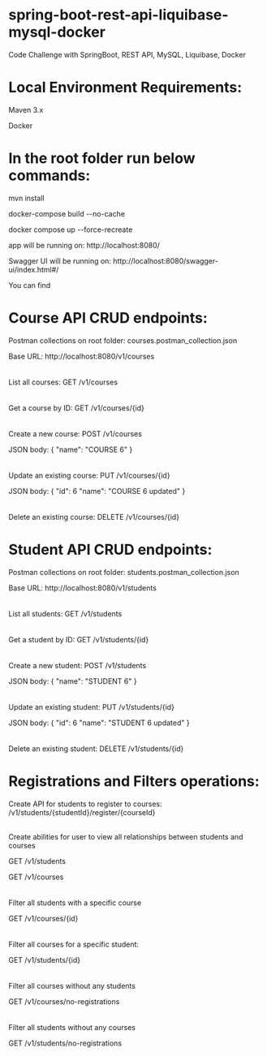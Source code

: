 # spring-boot-rest-api-liquibase-mysql-docker
Code Challenge with SpringBoot, REST API, MySQL, Liquibase, Docker

# Local Environment Requirements:
Maven 3.x

Docker

# In the root folder run below commands:

mvn install

docker-compose build --no-cache

docker compose up --force-recreate

app will be running on: http://localhost:8080/

Swagger UI will be running on: http://localhost:8080/swagger-ui/index.html#/

You can find 

# Course API CRUD endpoints: 
Postman collections on root folder: courses.postman_collection.json

Base URL: http://localhost:8080/v1/courses
<br>
<br>
<br>
List all courses: GET /v1/courses
<br>
<br>
<br>
Get a course by ID: GET /v1/courses/{id}
<br>
<br>
<br>
Create a new course: POST /v1/courses

JSON body:
{
"name": "COURSE 6"
}
<br>
<br>
<br>
Update an existing course: PUT /v1/courses/{id}

JSON body:
{
"id": 6
"name": "COURSE 6 updated"
}
<br>
<br>
<br>
Delete an existing course: DELETE /v1/courses/{id}


# Student API CRUD endpoints:
Postman collections on root folder: students.postman_collection.json

Base URL: http://localhost:8080/v1/students
<br>
<br>
<br>
List all students: GET /v1/students
<br>
<br>
<br>
Get a student by ID: GET /v1/students/{id}
<br>
<br>
<br>
Create a new student: POST /v1/students

JSON body:
{
"name": "STUDENT 6"
}
<br>
<br>
<br>
Update an existing student: PUT /v1/students/{id}

JSON body:
{
"id": 6
"name": "STUDENT 6 updated"
}
<br>
<br>
<br>
Delete an existing student: DELETE /v1/students/{id}


# Registrations and Filters operations:
Create API for students to register to courses:
/v1/students/{studentId}/register/{courseId}
<br>
<br>

Create abilities for user to view all relationships between students and courses

GET /v1/students

GET /v1/courses
<br>
<br>
<br>
Filter all students with a specific course

GET /v1/courses/{id}
<br>
<br>
<br>
Filter all courses for a specific student: 

GET /v1/students/{id}
<br>
<br>
<br>
Filter all courses without any students

GET /v1/courses/no-registrations
<br>
<br>
<br>
Filter all students without any courses

GET /v1/students/no-registrations
